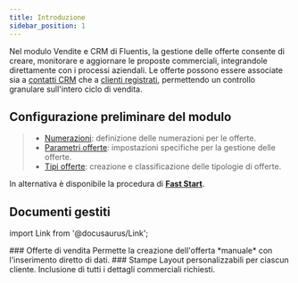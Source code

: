 ```yaml
---
title: Introduzione
sidebar_position: 1
---
```


Nel modulo Vendite e CRM di Fluentis, la gestione delle offerte consente di creare, monitorare e aggiornare le proposte commerciali, integrandole direttamente con i processi aziendali. Le offerte possono essere associate sia a [contatti CRM](/docs/crm/home-crm/contacts/search-contacts) che a [clienti registrati](/docs/erp-home/registers/contacts/create-new-contact/general), permettendo un controllo granulare sull'intero ciclo di vendita.

## Configurazione preliminare del modulo

> - [Numerazioni](/docs/configurations/tables/fluentis-numerations): definizione delle numerazioni per le offerte.
> - [Parametri offerte](/docs/configurations/parameters/sales/offer-parameters): impostazioni specifiche per la gestione delle offerte.   
> - [Tipi offerte](/docs/configurations/tables/sales/sales-offer-type): creazione e classificazione delle tipologie di offerte.

In alternativa è disponibile la procedura di [**Fast Start**](/docs/guide/fast-start).

## Documenti gestiti

import Link from '@docusaurus/Link';

<div className="cardContainer">
    <div className="card">
### Offerte di vendita
Permette la creazione dell'offerta *manuale* con l'inserimento diretto di dati.  
### Stampe  
Layout personalizzabili per ciascun cliente.  
Inclusione di tutti i dettagli commerciali richiesti.  
    </div>
</div>